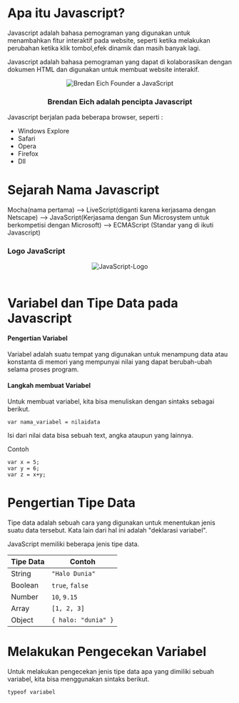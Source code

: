 # Apa itu Javascript? 

Javascript adalah bahasa pemograman yang digunakan untuk menambahkan fitur interaktif pada website, seperti ketika melakukan perubahan ketika klik tombol,efek dinamik dan masih banyak lagi. 

Javascript adalah bahasa pemograman yang dapat di kolaborasikan dengan dokumen HTML dan digunakan untuk membuat website interakif.

<div align="center">
<img src="https://tse3.mm.bing.net/th?id=OIP.8h1g6M4Avt2OUd9pCinE3QHaHa&pid=Api&P=0&h=180" alt="Bredan Eich Founder a JavaScript">
<h3>Brendan Eich adalah pencipta Javascript</h3>
</div>

Javascript berjalan pada beberapa browser, seperti :

- Windows Explore
- Safari 
- Opera 
- Firefox 
- Dll

# Sejarah Nama Javascript 

Mocha(nama pertama) --> LiveScript(diganti karena kerjasama dengan Netscape) --> JavaScript(Kerjasama dengan Sun Microsystem untuk berkompetisi dengan Microsoft) --> ECMAScript (Standar yang di ikuti Javascript)

### Logo JavaScript

<div align="center">
<img src="https://tse4.mm.bing.net/th?id=OIP.DN7ToydkJZEdVaJVK_NhvwHaHa&pid=Api&P=0&h=180" alt="JavaScript-Logo">
</div>

<br />

# Variabel dan Tipe Data pada Javascript

#### Pengertian Variabel 

Variabel adalah suatu tempat yang digunakan untuk menampung data atau konstanta di memori yang mempunyai nilai yang dapat berubah-ubah selama proses program.

#### Langkah membuat Variabel

Untuk membuat variabel, kita bisa menuliskan dengan sintaks sebagai berikut.

```
var nama_variabel = nilaidata
```

Isi dari nilai data bisa sebuah text, angka ataupun yang lainnya.

Contoh

```
var x = 5;
var y = 6;
var z = x+y;
```

# Pengertian Tipe Data
Tipe data adalah sebuah cara yang digunakan untuk menentukan jenis suatu data tersebut. Kata lain dari hal ini adalah "deklarasi variabel".

JavaScript memiliki beberapa jenis tipe data.

| **Tipe Data** | **Contoh**          |
| ------------- | ------------------- |
| String        | `"Halo Dunia"`      |
| Boolean       | `true`, `false`     |
| Number        | `10`, `9.15`        |
| Array         | `[1, 2, 3]`         |
| Object        | `{ halo: "dunia" }` |

# Melakukan Pengecekan Variabel
Untuk melakukan pengecekan jenis tipe data apa yang dimiliki sebuah variabel, kita bisa menggunakan sintaks berikut.

```
typeof variabel
```
